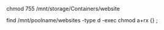 chmod 755 /mnt/storage/Containers/website

find /mnt/poolname/websites -type d -exec chmod a+rx {} \;
